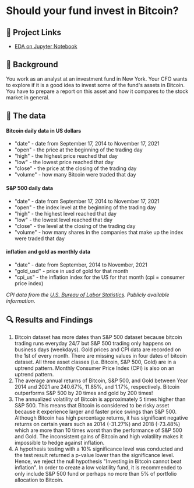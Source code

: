 # Should your fund invest in Bitcoin?

## 🔗 Project Links
- [EDA on Jupyter Notebook](Bitcoin_Investment.ipynb)

## 📖 Background
You work as an analyst at an investment fund in New York. Your CFO wants to explore if it is a good idea to invest some of the fund's assets in Bitcoin. You have to prepare a report on this asset and how it compares to the stock market in general.

## 💾 The data
#### Bitcoin daily data in US dollars
- "date" - date from September 17, 2014 to November 17, 2021
- "open" - the price at the beginning of the trading day
- "high" - the highest price reached that day
- "low" - the lowest price reached that day
- "close" - the price at the closing of the trading day
- "volume" - how many Bitcoin were traded that day

#### S&P 500 daily data
- "date" - date from September 17, 2014 to November 17, 2021
- "open" - the index level at the beginning of the trading day
- "high" - the highest level reached that day
- "low" - the lowest level reached that day
- "close" - the level at the closing of the trading day
- "volume" - how many shares in the companies that make up the index were traded that day

#### inflation and gold as monthly data
- "date" - date from September, 2014 to November, 2021
- "gold_usd" - price in usd of gold for that month
- "cpi_us" - the inflation index for the US for that month (cpi = consumer price index)

_CPI data from the [U.S. Bureau of Labor Statistics](https://www.bls.gov/cpi/). Publicly available information_.

## 🔍 Results and Findings
1. Bitcoin dataset has more dates than S&P 500 dataset because bitcoin trading runs everyday 24/7 but S&P 500 trading only happens on business days (weekdays). Gold prices and CPI data are recorded on the 1st of every month. There are missing values in four dates of bitcoin dataset. All three asset classes (i.e. Bitcoin, S&P 500, Gold) are in a uptrend pattern. Monthly Consumer Price Index (CPI) is also on an uptrend pattern.
2. The average annual returns of Bitcoin, S&P 500, and Gold between Year 2014 and 2021 are 240.67%, 11.85%, and 1.17%, respectively. Bitcoin outperforms S&P 500 by 20 times and gold by 200 times!
3. The annualized volatility of Bitcoin is approximately 5 times higher than S&P 500. This means that Bitcoin is considered to be risky asset because it experience larger and faster price swings than S&P 500. Although Bitcoin has high percentage returns, it has significant negative returns on certain years such as 2014 (-31.27%) and 2018 (-73.48%) which are more than 10 times worst than the performance of S&P 500 and Gold. The inconsistent gains of Bitcoin and high volatility makes it impossible to hedge against inflation.
4. A hypothesis testing with a 10% significance level was conducted and the test result returned a p-value lower than the significance level. Hence, we reject the null hypothesis "Investing in Bitcoin cannot beat inflation". In order to create a low volatility fund, it is recommended to only include S&P 500 fund or perhaps no more than 5% of portfolio allocation to Bitcoin.
